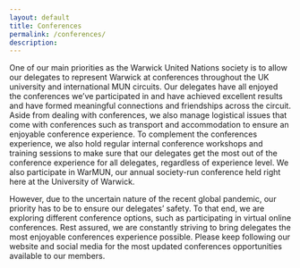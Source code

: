 ```yaml
---
layout: default
title: Conferences
permalink: /conferences/
description:
---
```


One of our main priorities as the Warwick United Nations society is to allow our delegates to represent Warwick at conferences throughout the UK university and international MUN circuits. Our delegates have all enjoyed the conferences we’ve participated in and have achieved excellent results and have formed meaningful connections and friendships across the circuit. Aside from dealing with conferences, we also manage logistical issues that come with conferences such as transport and accommodation to ensure an enjoyable conference experience. To complement the conferences experience, we also hold regular internal conference workshops and training sessions to make sure that our delegates get the most out of the conference experience for all delegates, regardless of experience level. We also participate in WarMUN, our annual society-run conference held right here at the University of Warwick.

However, due to the uncertain nature of the recent global pandemic, our priority has to be to ensure our delegates’ safety. To that end, we are exploring different conference options, such as participating in virtual online conferences. Rest assured, we are constantly striving to bring delegates the most enjoyable conferences experience possible. Please keep following our website and social media for the most updated conferences opportunities available to our members.

<!--
As Warwick UN Society, one of our main goals is to ensure that we represent Warwick at various Model United Nations Conferences across the UK and internationally as well. Throughout the year we send delegations to these events, and have always performed exceptionally well. From tailored training for conferences to planning coordinated accommodation we focus on making the experience truly worthwhile. We carefully choose the conferences we go to each year, and hence we have opportunities for all experience levels! 

Upcoming Conferences:
* OxIMUN: 25th to 27th of October
* CUIMUN: 8th to 10th of November
* WARMUN: 22nd to 24th of November
* NottsMUN: 29th of November to 1st of December
--.
